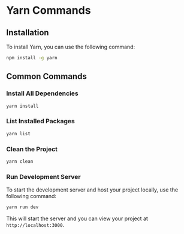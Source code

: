 # Yarn Commands

## Installation
To install Yarn, you can use the following command:
```sh
npm install -g yarn
```

## Common Commands

### Install All Dependencies
```sh
yarn install
```

### List Installed Packages
```sh
yarn list
```

### Clean the Project
```sh
yarn clean
```

### Run Development Server
To start the development server and host your project locally, use the following command:
```sh
yarn run dev
```
This will start the server and you can view your project at `http://localhost:3000`.